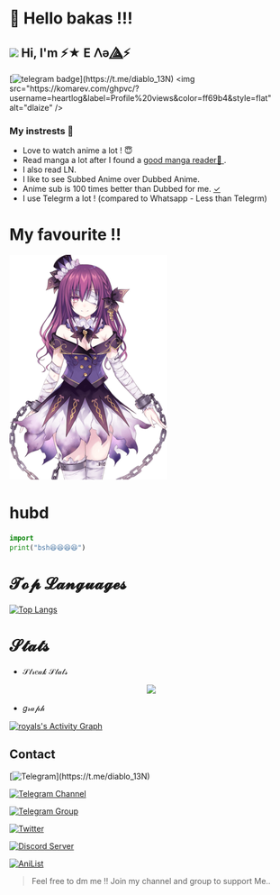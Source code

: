 # :wave: Hello bakas !!!

<h2 align="left"><img src="https://media.giphy.com/media/hvRJCLFzcasrR4ia7z/giphy.gif" width="25px"> Hi, I'm ⚡★ ‌E​ 𐌡ǝ​ ⟁⃤⚡</h2>

[![telegram badge](https://img.shields.io/badge/Telegram-Maday(@diablo_13N)-00adb5?style=flat&logo=telegram)](https://t.me/diablo_13N)  
<img src="https://komarev.com/ghpvc/?username=heartlog&label=Profile%20views&color=ff69b4&style=flat" alt="dlaize" />

### My instrests 💟

- Love to watch anime a lot ! 😇
- Read manga a lot after I found a [good manga reader📖 ](https://tachiyomi.org/).
- I also read LN.
- I like to see Subbed Anime over Dubbed Anime.
- Anime sub is 100 times better than Dubbed for me. [✓](https://reelrundown.com/animation/Subbed-vs-Dubbed-Which-is-the-Best-Way-to-Watch-Anime)
- I use Telegrm a lot ! (compared to Whatsapp - Less than Telegrm)


# My favourite !!
![Ren](https://raw.githubusercontent.com/heartlog/heartlog/main/src/Ren.png)

# hubd
```python
import 
print("bsh😆😆😆😆")
```

# 𝓣𝓸𝓹 𝓛𝓪𝓷𝓰𝓾𝓪𝓰𝓮𝓼

[![Top Langs](https://github-readme-stats.vercel.app/api/top-langs/?username=heartlog&layout=compact)](https://github.com/anuraghazra/github-readme-stats)

# 𝓢𝓽𝓪𝓽𝓼
* 𝒮𝓉𝓇𝑒𝒶𝓀 𝒮𝓉𝒶𝓉𝓈
<p align="center">
  <a href="https://github.com/heartlog">
    <img src="https://github-readme-streak-stats.herokuapp.com/?user=heartlog#version3"/>
  </a>
</p>

* 𝑔𝓇𝒶𝓅𝒽
<p align="centre">
<a href="https://github.com/heartlog">
<img alt="royals's Activity Graph" src="https://activity-graph.herokuapp.com/graph?username=heartlog&bg_color=1F222E&color=F8D866&line=F85D7F&point=FFFFFF&hide_border=true" /></a>
</p>

## **Contact**

[![Telegram](https://img.shields.io/badge/Telegram-Maday(@diablo_13N)-f15dff?style=for-the-badge&logo=telegram)](https://t.me/diablo_13N)

[![Telegram Channel](https://img.shields.io/badge/Telegram%20Channel-OY%20BAKA%20!-c6eff3?style=for-the-badge&logo=Telegram)](https://t.me/baka_no_onii)

[![Telegram Group](https://img.shields.io/badge/Telegram%20Support%20Group-Anime%20Chat%20X-00adb5?style=for-the-badge&logo=Telegram)](https://t.me/anim_chatx)

[![Twitter](https://img.shields.io/badge/Twitter-anime_element-%23282a36?style=for-the-badge&logo=Twitter)](https://www.twitter.com/anime_element)

[![Discord Server](https://img.shields.io/badge/Discord-Discord%20Server(currently%20in%20maintanance)-6000d0?style=for-the-badge&logo=Discord)]()

[![AniList](https://img.shields.io/badge/AniList-diablo13n-00a2ff?style=for-the-badge&logo=anilist)](https://anilist.co/user/diablo13N/)
> Feel free to dm me !! Join my channel and group to support Me..
